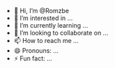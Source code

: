 - 👋 Hi, I’m @Romzbe
- 👀 I’m interested in ...
- 🌱 I’m currently learning ...
- 💞️ I’m looking to collaborate on ...
- 📫 How to reach me ...
- 😄 Pronouns: ...
- ⚡ Fun fact: ...

<!---
Romzbe/Romzbe is a ✨ special ✨ repository because its `README.md` (this file) appears on your GitHub profile.
You can click the Preview link to take a look at your changes.
--->
